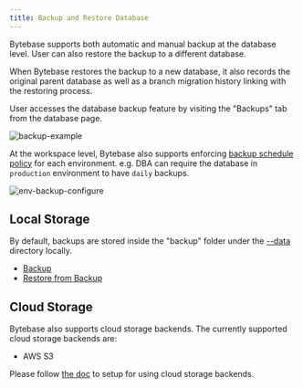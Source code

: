 ```yaml
---
title: Backup and Restore Database
---
```


Bytebase supports both automatic and manual backup at the database level. User can also restore the backup to a different database.

When Bytebase restores the backup to a new database, it also records the original parent database as well as a branch migration history linking with the restoring process.

User accesses the database backup feature by visiting the "Backups" tab from the database page.

![backup-example](/static/docs/backup-example.png)

At the workspace level, Bytebase also supports enforcing [backup schedule policy](/docs/administration/environment-policy/backup-schedule-policy) for each environment. e.g. DBA can require the database in `production` environment to have `daily` backups.

![env-backup-configure](/static/docs/env-backup-configure.png)

## Local Storage

By default, backups are stored inside the "backup" folder under the [--data](/docs/reference/command-line#--data-directory) directory locally.

- [Backup](backup)
- [Restore from Backup](restore-from-backup)

## Cloud Storage

Bytebase also supports cloud storage backends. The currently supported cloud storage backends are:

- AWS S3

Please follow [the doc](cloud-backup) to setup for using cloud storage backends.
